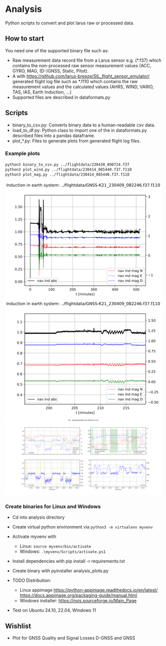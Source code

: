 # Analysis
Python scripts to convert and plot larus raw or processed data. 

## How to start
You need one of the supported binary file such as:
- Raw measurement data record file from a Larus sensor e.g. (*.f37) which contains the non-processed raw sensor 
measurement values (ACC, GYRO, MAG, (D-)GNSS, Static, Pitot). 
- A with https://github.com/larus-breeze/SIL_flight_sensor_emulator/ generated flight log file such as *.f110 
which contains the raw measurement values and the calculated values (AHRS, WIND, VARIO, TAS, IAS, Earth Induction,
...)
- Supported files are described in dataformats.py

## Scripts
- binary_to_csv.py: Converts binary data to a human-readable csv data. 
- load_to_df.py: Python class to import one of the in dataformats.py described files into a pandas dataframe.
- plot_*.py: Files to generate plots from generated flight log files. 

### Example plots

    python3 binary_to_csv.py ../flightdata/230430_090724.f37
    python3 plot_wind.py ../flightdata/230414_085440.f37.f110
    python3 plot_mag.py ../flightdata/230414_085440.f37.f110

![Induction in earth system plot](example_plots/induction_earth.svg)
![Induction in earth system plot](example_plots/induction_earth_zoom.svg)
![Induction in earth system plot](example_plots/wind.svg)


### Create binaries for Linux and Windows
- Cd into analysis directory
- Create virtual python environment via ```python3 -m virtualenv myvenv```
- Activate myvenv with 
  - Linux: ```source myvenv/bin/activate``` 
  - Windows: ```.\myvenv/Scripts/activate.ps1```
- Install dependencies with pip install -r requirements.txt
- Create binary with pyinstaller analysis_plots.py

- TODO Distribution:  
  - Linux appimage  https://python-appimage.readthedocs.io/en/latest/   https://docs.appimage.org/packaging-guide/manual.html
  - Windows installer: https://nsis.sourceforge.io/Main_Page
- Test on Ubuntu 24.10, 22.04,  Windows 11


## Wishlist
- Plot for GNSS Quality and Signal Losses  D-GNSS and GNSS




